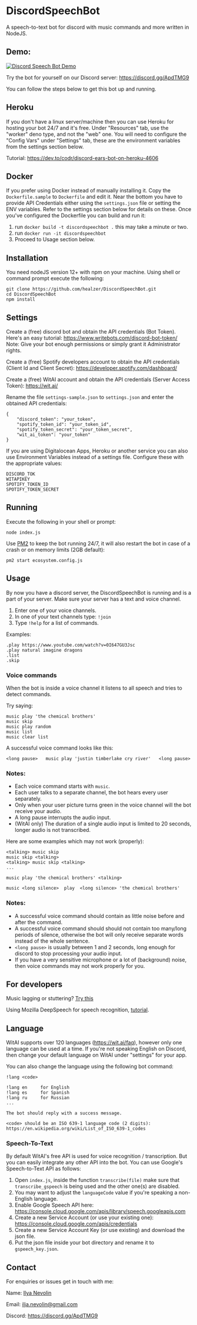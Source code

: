 # DiscordSpeechBot
A speech-to-text bot for discord with music commands and more written in NodeJS.

## Demo:

[![Discord Speech Bot Demo](http://img.youtube.com/vi/cfFI7E32v_8/0.jpg)](http://www.youtube.com/watch?v=cfFI7E32v_8 "Discord Speech Bot Demo")

Try the bot for yourself on our Discord server: https://discord.gg/ApdTMG9

You can follow the steps below to get this bot up and running.

## Heroku
If you don't have a linux server/machine then you can use Heroku for hosting your bot 24/7 and it's free.
Under "Resources" tab, use the "worker" deno type, and not the "web" one. You will need to configure the "Config Vars" under "Settings" tab, these are the environment variables from the settings section below.

Tutorial: https://dev.to/codr/discord-ears-bot-on-heroku-4606

## Docker
If you prefer using Docker instead of manually installing it.
Copy the `Dockerfile.sample` to `Dockerfile` and edit it.
Near the bottom you have to provide API Credentials either using the `settings.json` file or setting the ENV variables.
Refer to the settings section below for details on these.
Once you've configured the Dockerfile you can build and run it:

1. run `docker build -t discordspeechbot .`  this may take a minute or two.
2. run `docker run -it discordspeechbot`
3. Proceed to Usage section below.

## Installation
You need nodeJS version 12+ with npm on your machine.
Using shell or command prompt execute the following:
```
git clone https://github.com/healzer/DiscordSpeechBot.git
cd DiscordSpeechBot
npm install
```

## Settings
Create a (free) discord bot and obtain the API credentials (Bot Token).
Here's an easy tutorial: https://www.writebots.com/discord-bot-token/
Note: Give your bot enough permissions or simply grant it Administrator rights.

Create a (free) Spotify developers account to obtain the API credentials (Client Id and Client Secret): https://developer.spotify.com/dashboard/

Create a (free) WitAI account and obtain the API credentials (Server Access Token): https://wit.ai/

Rename the file `settings-sample.json` to `settings.json` and enter the obtained API credentials:
```
{
    "discord_token": "your_token",
    "spotify_token_id": "your_token_id",
    "spotify_token_secret": "your_token_secret",
    "wit_ai_token": "your_token"
}
```

If you are using Digitalocean Apps, Heroku or another service you can also use Environment Variables instead of a settings file. Configure these with the appropriate values:
```
DISCORD_TOK
WITAPIKEY
SPOTIFY_TOKEN_ID
SPOTIFY_TOKEN_SECRET
```

## Running

Execute the following in your shell or prompt:
```
node index.js
```

Use [PM2](https://www.npmjs.com/package/pm2) to keep the bot running 24/7, it will also restart the bot in case of a crash or on memory limits (2GB default):
```
pm2 start ecosystem.config.js
```

## Usage
By now you have a discord server, the DiscordSpeechBot is running and is a part of your server.
Make sure your server has a text and voice channel.

1. Enter one of your voice channels.
2. In one of your text channels type: `!join`
3. Type `!help` for a list of commands.

Examples:

```
.play https://www.youtube.com/watch?v=0I647GU3Jsc
.play natural imagine dragons
.list
.skip
```

### Voice commands

When the bot is inside a voice channel it listens to all speech and tries to detect commands.

Try saying:
```
music play 'the chemical brothers'
music skip
music play random
music list
music clear list
```

A successful voice command looks like this:

`<long pause>   music play 'justin timberlake cry river'   <long pause>`

### Notes:
- Each voice command starts with `music`.
- Each user talks to a separate channel, the bot hears every user separately.
- Only when your user picture turns green in the voice channel will the bot receive your audio.
- A long pause interrupts the audio input.
- (WitAI only) The duration of a single audio input is limited to 20 seconds, longer audio is not transcribed.

Here are some examples which may not work (properly):
```
<talking> music skip
music skip <talking>
<talking> music skip <talking>
...

music play 'the chemical brothers' <talking>

music <long silence>  play  <long silence> 'the chemical brothers'
```


### Notes:
- A successful voice command should contain as little noise before and after the command.
- A successful voice command should should not contain too many/long periods of silence, otherwise the bot will only receive separate words instead of the whole sentence.
- `<long pause>` is usually between 1 and 2 seconds, long enough for discord to stop processing your audio input.
- If you have a very sensitive microphone or a lot of (background) noise, then voice commands may not work properly for you.


## For developers
Music lagging or stuttering? [Try this](https://groovy.zendesk.com/hc/en-us/articles/360023031772-Laggy-Glitchy-Distorted-No-Audio)

Using Mozilla DeepSpeech for speech recognition, [tutorial](https://medium.com/@ilyanevolin/discord-stt-bot-using-mozilla-deepspeech-e77ee28937eb).

## Language
WitAI supports over 120 languages (https://wit.ai/faq), however only one language can be used at a time.
If you're not speaking English on Discord, then change your default language on WitAI under "settings" for your app.

You can also change the language using the following bot command:

```
!lang <code>

!lang en     for English
!lang es     for Spanish
!lang ru     for Russian
...

The bot should reply with a success message.

<code> should be an ISO 639-1 language code (2 digits):
https://en.wikipedia.org/wiki/List_of_ISO_639-1_codes
```

### Speech-To-Text

By default WitAI's free API is used for voice recognition / transcription. But you can easily integrate any other API into the bot. You can use Google's Speech-to-Text API as follows:

1. Open `index.js`, inside the function `transcribe(file)` make sure that `transcribe_gspeech` is being used and the other one(s) are disabled.
2. You may want to adjust the `languageCode` value if you're speaking a non-English language.
3. Enable Google Speech API here: https://console.cloud.google.com/apis/library/speech.googleapis.com
4. Create a new Service Account (or use your existing one): https://console.cloud.google.com/apis/credentials
5. Create a new Service Account Key (or use existing) and download the json file.
6. Put the json file inside your bot directory and rename it to `gspeech_key.json`.

## Contact
For enquiries or issues get in touch with me:

Name: [Ilya Nevolin](https://www.linkedin.com/in/iljanevolin/)

Email: ilja.nevolin@gmail.com

Discord: https://discord.gg/ApdTMG9
